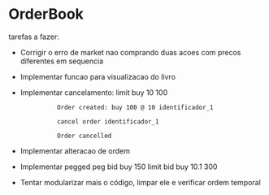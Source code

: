 # OrderBook


tarefas a fazer:
* Corrigir o erro de market nao comprando duas acoes com precos diferentes em sequencia
* Implementar funcao para visualizacao do livro
* Implementar cancelamento:
                limit buy 10 100

                Order created: buy 100 @ 10 identificador_1

                cancel order identificador_1

                Order cancelled
* Implementar alteracao de ordem
* Implementar pegged
         peg bid buy 150
         limit bid buy 10.1 300
* Tentar modularizar mais o código, limpar ele e verificar ordem temporal